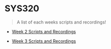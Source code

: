 # SYS320
> A list of each weeks scripts and recordings!
* [Week 2 Scripts and Recordings](https://github.com/seabar24/SYS320/wiki/Week-2-Scripts-and-Recordings)

* [Week 3 Scripts and Recordings](https://github.com/seabar24/SYS320/wiki/Week-3-Scripts-and-Recordings)
